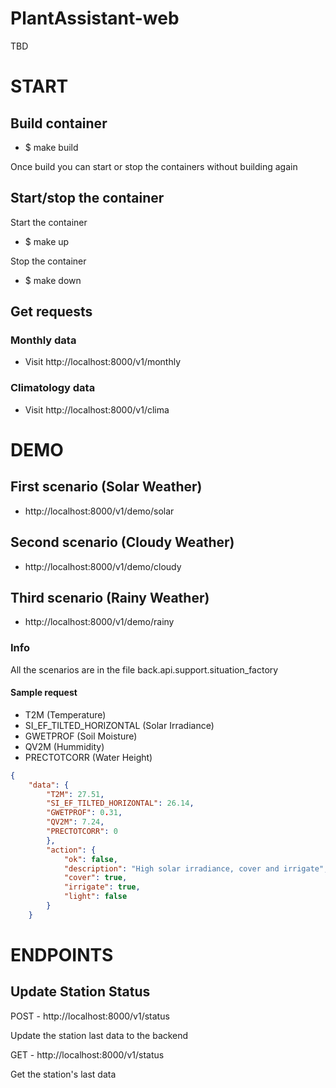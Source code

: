 # PlantAssistant-web
TBD

# START

## Build container
- $ make build

Once build you can start or stop the containers without building again

## Start/stop the container
Start the container
- $ make up

Stop the container
- $ make down

## Get requests

### Monthly data
- Visit http://localhost:8000/v1/monthly

### Climatology data
- Visit http://localhost:8000/v1/clima

# DEMO

## First scenario (Solar Weather)
- http://localhost:8000/v1/demo/solar

## Second scenario (Cloudy Weather)
- http://localhost:8000/v1/demo/cloudy

## Third scenario (Rainy Weather)
- http://localhost:8000/v1/demo/rainy

### Info

All the scenarios are in the file back.api.support.situation_factory

#### Sample request

- T2M (Temperature)
- SI_EF_TILTED_HORIZONTAL (Solar Irradiance)
- GWETPROF (Soil Moisture)
- QV2M (Hummidity)
- PRECTOTCORR (Water Height)

``` JSON
{
    "data": {
        "T2M": 27.51, 
        "SI_EF_TILTED_HORIZONTAL": 26.14, 
        "GWETPROF": 0.31, 
        "QV2M": 7.24, 
        "PRECTOTCORR": 0
        }, 
        "action": {
            "ok": false, 
            "description": "High solar irradiance, cover and irrigate", 
            "cover": true, 
            "irrigate": true, 
            "light": false
        }
    }

```
# ENDPOINTS

## Update Station Status
POST - http://localhost:8000/v1/status

Update the station last data to the backend

GET - http://localhost:8000/v1/status

Get the station's last data
